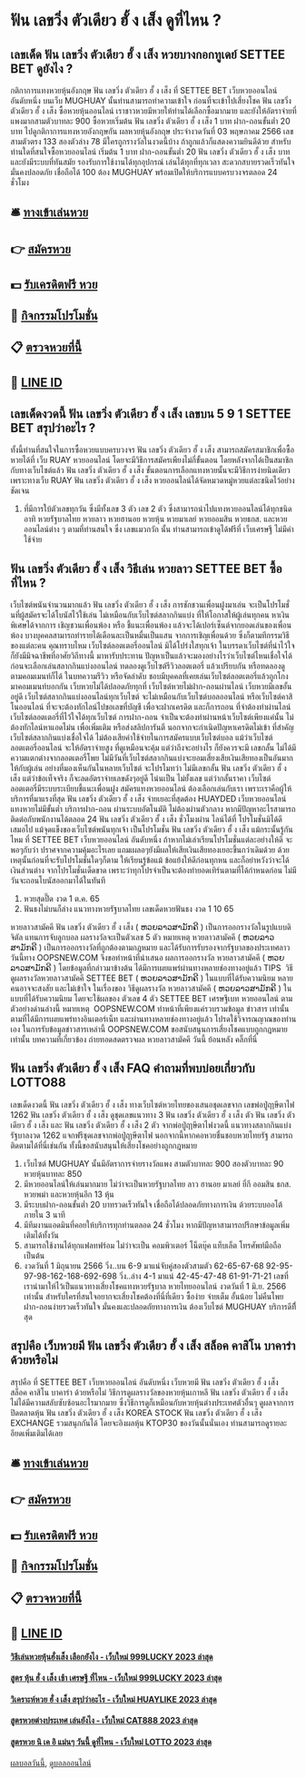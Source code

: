 # ฟัน เลขวิ่ง ตัวเดียว ฮั้ ง เส็ง ดูที่ไหน ?
## เลขเด็ด ฟัน เลขวิ่ง ตัวเดียว ฮั้ ง เส็ง หวยบางกอกทูเดย์ SETTEE BET ดูยังไง ?
กติกาการแทงหวยหุ้นอังกฤษ ฟัน เลขวิ่ง ตัวเดียว ฮั้ ง เส็ง ที่ SETTEE BET เว็บหวยออนไลน์ อันดับหนึ่ง บนเว็บ MUGHUAY นั้นท่านสามารถทำความเข้าใจ ก่อนที่จะเข้าไปเสี่ยงโชค ฟัน เลขวิ่ง ตัวเดียว ฮั้ ง เส็ง ซื้อหวยหุ้นออนไลน์ เราชาวหวยมีหวยให้ท่านได้เลือกซื้อมากมาย และยังให้อัตราจ่ายที่แพงมากสามตัวบาทละ 900 ซื้อหวยเริ่มต้น ฟัน เลขวิ่ง ตัวเดียว ฮั้ ง เส็ง 1 บาท ฝาก-ถอนขั้นต่ำ 20 บาท ไปดูกติกาการแทงหวยอังกฤษกัน
ผลหวยหุ้นอังกฤษ ประจำงวดวันที่ 03 พฤษภาคม 2566 เลขสามตัวตรง 133 สองตัวล่าง 78 มีใครถูกรางวัลในงวดนี้บ้าง ถ้าถูกแล้วก็แสดงความยินดีด้วย สำหรับท่านใดที่สนใจซื้อหวยออนไลน์ เริ่มต้น 1 บาท ฝาก-ถอนขั้นต่ำ 20 ฟัน เลขวิ่ง ตัวเดียว ฮั้ ง เส็ง บาท และยังมีระบบที่ทันสมัย รองรับการใช้งานได้ทุกอุปกรณ์ เล่นได้ทุกที่ทุกเวลา สะดวกสบายรวดเร็วทันใจ มั่นคงปลอดภัย เชื่อถือได้ 100 ต้อง MUGHUAY พร้อมเปิดให้บริการแบบครบวงจรตลอด 24 ชั่วโมง

## 🛎 [ทางเข้าเล่นหวย](https://bit.ly/3BG5bNw)
## 👉 [สมัครหวย](https://bit.ly/3BG5bNw)
## 💵 [รับเครดิตฟรี หวย](https://bit.ly/3C3mvgS)
## 👑 [กิจกรรมโปรโมชั่น](https://bit.ly/3C3mvgS)
## 📋 [ตรวจหวยที่นี้](https://bit.ly/3C3mvgS)
## 📱 [LINE ID](https://bit.ly/3C3mvgS)

## เลขเด็ดงวดนี้ ฟัน เลขวิ่ง ตัวเดียว ฮั้ ง เส็ง เลขบน 5 9 1 SETTEE BET สรุปว่าอะไร ?
ทั้งนี้ท่านที่สนใจในการซื้อหวยแบบครบวงจร ฟัน เลขวิ่ง ตัวเดียว ฮั้ ง เส็ง สามารถสมัครสมาชิกเพื่อซื้อหวยได้ที่ เว็บ RUAY หวยออนไลน์ โดยจะมีวิธีการสมัครเพียงไม่กี่ขั้นตอน โดยหลังจากได้เป็นสมาชิกกับทางเว็บไซต์แล้ว ฟัน เลขวิ่ง ตัวเดียว ฮั้ ง เส็ง ขั้นตอนการเลือกแทงหวยนั้นจะมีวิธีการง่ายนิดเดียว เพราะทางเว็บ RUAY ฟัน เลขวิ่ง ตัวเดียว ฮั้ ง เส็ง หวยออนไลน์ได้จัดหมวดหมู่หวยแต่ละชนิดไว้อย่างชัดเจน
1. ที่มีการใบ้ตัวเลขทุกวัน ซึ่งมีทั้งเลข 3 ตัว เลข 2 ตัว ซึ่งสามารถนำไปแทงหวยออนไลน์ได้ทุกชนิด อาทิ หวยรัฐบาลไทย หวยลาว หวยฮานอย หวยหุ้น หวยมาเลย์ หวยออมสิน หวยธกส. และหวยออนไลน์ต่าง ๆ ตามที่ท่านสนใจ ซึ่ง เลขแมวกวัก นั้น ท่านสามารถเข้าดูได้ฟรีที่ เว็บเศรษฐี ไม่มีค่าใช้จ่าย

## ฟัน เลขวิ่ง ตัวเดียว ฮั้ ง เส็ง วิธีเล่น หวยลาว SETTEE BET ซื้อที่ไหน ?
เว็บไซต์พนันจำนวนมากแล้ว ฟัน เลขวิ่ง ตัวเดียว ฮั้ ง เส็ง การชักชวนเพื่อนฝูงมาเล่น จะเป็นโปรโมชั่นที่ผู้สมัครจะได้โบนัสไว้ใช้เล่น ไม่เหมือนกับเว็บไซต์สลากกินแบ่ง ที่ให้โอกาสให้ผู้เล่นทุกคน หาเงินพิเศษได้จากการ เชิญชวนเพื่อนพ้อง หรือ ชี้แนะเพื่อนพ้อง แล้วจะได้เปอร์เซ็นต์จากยอดเล่นของเพื่อนพ้อง บางบุคคลสามารถทำรายได้เดือนละเป็นหมื่นเป็นแสน จากการเชิญเพื่อนด้วย ซึ่งก็ตามทีกรรมวิธีของแต่ละคน
คุณทราบไหม เว็บไซต์ลอตเตอรี่ออนไลน์ มิได้โปร่งใสทุกเจ้า ในบรรดาเว็บไซต์ที่น่าไว้ใจ ก็ยังมีมิจฉาชีพที่อาศัยวิถีทางนี้ มาหารับประทาน ปัญหาเป็นแล้วจะมองอย่างไรว่าเว็บไซต์ไหนเชื่อใจได้ ก่อนจะเลือกเล่นสลากกินแบ่งออนไลน์ ทดลองดูเว็บไซต์รีวิวลอตเตอรี่ แล้วเปรียบกัน หรือทดลองดูตามคอมเมนท์ก็ได้ ในบทความรีวิว หรือจัดลำดับ ชอบมีบุคคลที่เคยเล่นเว็บไซต์ลอตเตอรี่แล้วถูกโกง มาคอมเมนท์บอกกัน
เว็บหวยไม่ได้ปลอดภัยทุกที่
เว็บไซต์หวยไม่ฝาก-ถอนผ่านไลน์
เว็บหวยมีเลขอั้นอยู่ดี
เว็บไซต์สลากกินแบ่งออนไลน์ทุกเว็บไซต์ จะไม่เหมือนกับเว็บไซต์บอลออนไลน์ หรือเว็บไซต์คาสิโนออนไลน์ ที่จะจะต้องทักไลน์ไปขอเลขที่บัญชี เพื่อจะฝากเครดิต และก็การถอน ที่จำต้องทำผ่านไลน์ เว็บไซต์ลอตเตอรี่ที่ไว้ใจได้ทุกเว็บไซต์ การฝาก-ถอน จำเป็นจะต้องทำผ่านหน้าเว็บไซต์เพียงแค่นั้น ไม่ต้องทักไลน์หาแอดไม่น เพื่อเพิ่มเติม หรือส่งสลิปการันตี นอกจากจะกำเนิดปัญหาเครดิตไม่เข้า ที่สำคัญเว็บไซต์สลากกินแบ่งเชื่อใจได้ ไม่ต้องเสียค่าใช้จ่ายในการสมัครแบบเว็บไซต์บอล
แม้ว่าเว็บไซต์ลอตเตอรี่ออนไลน์ จะให้อัตราจ่ายสูง ที่ดูเหมือนจะคุ้ม แต่ว่าถึงจะอย่างไร ก็ยังควรจะมี เลขกลั้น ไม่ได้มีความแตกต่างจากลอตเตอรี่โพย ไม่มีวันที่เว็บไซต์สลากกินแบ่งจะยอมเสี่ยงเสียเงินเสียทองเป็นอันมาก ให้กับผู้เล่น อย่างที่มองเห็นกันในหลายเว็บไซต์ จะโปรโมทว่า ไม่มีเลขกลั้น ฟัน เลขวิ่ง ตัวเดียว ฮั้ ง เส็ง แต่ว่าข้อเท็จจริง ก็จะลดอัตราจ่ายเลขดังๆอยู่ดี โน่นเป็น ไม่ยั้งเลข แต่ว่ากลั้นราคา
เว็บไซต์ลอตเตอรี่มีระบบระเบียบชี้แนะเพื่อนฝูง
สมัครแทงหวยออนไลน์ ต้องเลือกเล่นกับเรา เพราะเราคือผู้ให้บริการที่มาแรงที่สุด ฟัน เลขวิ่ง ตัวเดียว ฮั้ ง เส็ง จ่ายเยอะที่สุดต้อง HUAYDED เว็บหวยออนไลน์ แทงหวยไม่มีขั้นต่ำ บริการฝาก-ถอน ผ่านระบบอัตโนมัติ ไม่ต้องผ่านตัวกลาง หากมีปัญหาอะไรสามารถติดต่อกับพนักงานได้ตลอด 24 ฟัน เลขวิ่ง ตัวเดียว ฮั้ ง เส็ง ชั่วโมงผ่าน ไลน์ได้ที่
โปรโมชั่นมิได้ดีเสมอไป
แม้จุดแข็งของเว็บไซต์พนันทุกเจ้า เป็นโปรโมชั่น ฟัน เลขวิ่ง ตัวเดียว ฮั้ ง เส็ง แม้กระนั้นรู้กันไหม ที่ SETTEE BET เว็บหวยออนไลน์ อันดับหนึ่ง ถ้าหากไม่เล่าเรียนโปรโมชั่นแต่ละอย่างให้ดี จะพอๆกับว่า ปราศจากความคุ้มอะไรเลย แถมเผลอๆยังมีผลให้เสียเงินเสียทองเยอะขึ้นกว่าเดิมด้วย ด้วยเหตุนั้นก่อนที่จะรับโปรโมชั่นใดๆก็ตาม ให้เรียนรู้ข้อแม้ ข้อแย้งให้ดีก่อนทุกหน และก็อย่าหวังว่าจะได้ เงินส่วนต่าง จากโปรโมชั่นเด็ดขาด เพราะว่าทุกโปรจำเป็นจะต้องทำยอดเทิร์นตามที่ได้กำหนดก่อน ไม่มีวันจะถอนโบนัสออกมาได้ในทันที
1. หวยสุดปี๊ด งวด 1 ต.ค. 65
2. ฟันธงไม่บนก็ล่าง แนวทางหวยรัฐบาลไทย เลขเด็ดหวยฟันธง งวด 1 10 65

หวยลาวสามัคคี ฟัน เลขวิ่ง ตัวเดียว ฮั้ ง เส็ง ( ຫວຍລາວສາມັກຄີ ) เป็นการออกรางวัลในรูปแบบดิจิตัล แทนการจับลูกบอล ผลรางวัลจะเป็นตัวเลข 5 ตัว
หมายเหตุ หวยลาวสามัคคี ( ຫວຍລາວສາມັກຄີ ) เป็นการออกรางวัลที่ถูกต้องตามกฎหมาย และได้รับการรับรองจากรัฐบาลของประเทศลาว
วันนี้ทาง OOPSNEW.COM จึงขอทำหน้าที่นำเสนอ ผลการออกรางวัล หวยลาวสามัคคี ( ຫວຍລາວສາມັກຄີ ) โดยข้อมูลที่กล่าวมาข้างต้น ได้มีการเผยแพร่ผ่านทางหลายช่องทางอยู่แล้ว
TIPS  วิธีดูผลรางวัลหวยลาวสามัคคี SETTEE BET ( ຫວຍລາວສາມັກຄີ ) ในแบบที่ได้รับความนิยม
หลายคนอาจจะสงสัย และไม่เข้าใจ ในเรื่องของ วิธีดูผลรางวัล หวยลาวสามัคคี ( ຫວຍລາວສາມັກຄີ ) ในแบบที่ได้รับความนิยม โดยจะใช้ผลของ ตัวเลข 4 ตัว SETTEE BET เศรษฐีเบท หวยออนไลน์ ตามตัวอย่างด่านล่างนี้
หมายเหตุ  OOPSNEW.COM ทำหน้าที่เพียงแค่รวบรวมข้อมูล ข่าวสาร เท่านั้น ตามที่ได้มีการเผยแพร่ทางอินเตอร์เน็ท และผ่านทางหลายช่องทางอยู่แล้ว โปรดใช้วิจารณญาณของท่านเอง ในการรับข้อมูลข่าวสารเหล่านี้ OOPSNEW.COM ขอสนับสนุนการเสี่ยงโชคแบบถูกกฎหมายเท่านั้น
บทความที่เกี่ยวข้อง
 ถ่ายทอดสดตรวจผล หวยลาวสามัคคี วันนี้ ย้อนหลัง คลิ๊กที่นี่  

## ฟัน เลขวิ่ง ตัวเดียว ฮั้ ง เส็ง FAQ คำถามที่พบบ่อยเกี่ยวกับ LOTTO88
เลขเด็ดงวดนี้ ฟัน เลขวิ่ง ตัวเดียว ฮั้ ง เส็ง ทางเว็บไซต์หวยไทยของเสนอชุดเลขจาก เลขพ่อปู่ฤาษีตาไฟ 1262 ฟัน เลขวิ่ง ตัวเดียว ฮั้ ง เส็ง ดูชุดเลขแนวทาง 3 ฟัน เลขวิ่ง ตัวเดียว ฮั้ ง เส็ง ตัว ฟัน เลขวิ่ง ตัวเดียว ฮั้ ง เส็ง และ ฟัน เลขวิ่ง ตัวเดียว ฮั้ ง เส็ง 2 ตัว จากพ่อปู่ฤาษีตาไฟงวดนี้ แนวทางสลากกินแบ่งรัฐบาลงวด 1262 แจกฟรีชุดเลขจากพ่อปู่ฤาษีตาไฟ นอกจากนี้หากคอหวยชื่นชอบหวยไทยรัฐ สามารถติดตามได้ที่นี่เช่นกัน ทั้งนี้ขอสนับสนุนให้เสี่ยงโชคอย่างถูกกฎหมาย
1. เว็บไซต์ MUGHUAY นั้นมีอัตราการจ่ายรางวัลแพง สามตัวบาทละ 900 สองตัวบาทละ 90 หวยหุ้นบาทละ 850
2. มีหวยออนไลน์ให้เล่นมากมาย ไม่ว่าจะเป็นหวยรัฐบาลไทย ลาว ฮานอย มาเลย์ ยี่กี ออมสิน ธกส. หวยพม่า และหวยหุ้นอีก 13 หุ้น
3. มีระบบฝาก-ถอนขั้นต่ำ 20 บาทรวดเร็วทันใจ เชื่อถือได้ปลอดภัยทางการเงิน ด้วยระบบออโต้ ภายใน 3 นาที
4. มีทีมงานแอดมินที่คอยให้บริการทุกท่านตลอด 24 ชั่วโมง หากมีปัญหาสามารถปรึกษาข้อมูลเพิ่มเติมได้ทั้งวัน
5. สามารถใช้งานได้ทุกแฟลทฟร์อม ไม่ว่าจะเป็น คอมพิวเตอร์ โน็ตบุ๊ค แท็บเล็ต โทรศัพท์มือถือ เป็นต้น
6. งวดวันที่ 1 มิถุนายน 2566 วิ่ง..บน 6-9 มาแน่จับคู่สองตัวสามตัว 62-65-67-68 92-95-97-98-162-168-692-698 วิ่ง..ล่าง 4-1 มาแน่ 42-45-47-48 61-91-71-21 เลขที่เรานำมาให้ไว้เป็นแนวทางเสี่ยงโชคแทงหวยรัฐบาล หวยไทยออนไลน์ งวดวันที่ 1 มิ.ย. 2566 เท่านั้น สำหรับใครที่สนใจอยากจะเสี่ยงโชคต้องที่นี่ที่เดียว ซื้อง่าย จ่ายเต็ม อั้นน้อย ไม่คืนโพย ฝาก-ถอนง่ายรวดเร็วทันใจ มั่นคงและปลอดถัยทางการเงิน ต้องเว็บไซต์ MUGHUAY บริการดีทีี่สุด

## สรุปคือ เว็บหวยมี ฟัน เลขวิ่ง ตัวเดียว ฮั้ ง เส็ง สล็อค คาสิโน บาคาร่า ด้วยหรือไม่
สรุปคือ ที่ SETTEE BET เว็บหวยออนไลน์ อันดับหนึ่ง เว็บหวยมี ฟัน เลขวิ่ง ตัวเดียว ฮั้ ง เส็ง สล็อค คาสิโน บาคาร่า ด้วยหรือไม่ วิธีการดูผลรางวัลของหวยหุ้นเกาหลี ฟัน เลขวิ่ง ตัวเดียว ฮั้ ง เส็ง ไม่ได้มีความสลับซับซ้อนอะไรมากมาย ซึ่งวิธีการดูก็เหมือนกับหวยหุ้นต่างประเทศตัวอื่นๆ ดูผลจากการปิดตลาดหุ้น ฟัน เลขวิ่ง ตัวเดียว ฮั้ ง เส็ง KOREA STOCK ฟัน เลขวิ่ง ตัวเดียว ฮั้ ง เส็ง EXCHANGE รวมสนุกกันได้ โดยจะอิงผลหุ้น KTOP30 ของวันนั้นนั่นเอง ท่านสามารถดูรายละอียดเพิ่มเติมได้เลย

## 🛎 [ทางเข้าเล่นหวย](https://bit.ly/3BG5bNw)
## 👉 [สมัครหวย](https://bit.ly/3BG5bNw)
## 💵 [รับเครดิตฟรี หวย](https://bit.ly/3C3mvgS)
## 👑 [กิจกรรมโปรโมชั่น](https://bit.ly/3C3mvgS)
## 📋 [ตรวจหวยที่นี้](https://bit.ly/3C3mvgS)
## 📱 [LINE ID](https://bit.ly/3C3mvgS)

#### [วิธีเล่นหวยหุ้นฮั่งเส็ง เลือกยังไง - เว็บใหม่ 999LUCKY 2023 ล่าสุด](https://atom.io/themes/วิธีเล่นหวยหุ้นฮั่งเส็ง%20เลือกยังไง%20-%20เว็บใหม่%20999lucky%202023%20ล่าสุด)
#### [สูตร หุ้น ฮั่ ง เส็ง เช้า เศรษฐี ที่ไหน - เว็บใหม่ 999LUCKY 2023 ล่าสุด](https://atom.io/themes/สูตร%20หุ้น%20ฮั่%20ง%20เส็ง%20เช้า%20เศรษฐี%20ที่ไหน%20-%20เว็บใหม่%20999lucky%202023%20ล่าสุด)
#### [วิเคราะห์หวย ฮั่ ง เส็ง สรุปว่าอะไร - เว็บใหม่ HUAYLIKE 2023 ล่าสุด](https://atom.io/themes/วิเคราะห์หวย%20ฮั่%20ง%20เส็ง%20สรุปว่าอะไร%20-%20เว็บใหม่%20huaylike%202023%20ล่าสุด)
#### [สูตรหวยต่างประเทศ เล่นยังไง - เว็บใหม่ CAT888 2023 ล่าสุด](https://atom.io/themes/สูตรหวยต่างประเทศ%20เล่นยังไง%20-%20เว็บใหม่%20cat888%202023%20ล่าสุด)
#### [สูตรหวย นิ เค อิ แม่นๆ วันนี้ ดูที่ไหน - เว็บใหม่ LOTTO 2023 ล่าสุด](https://atom.io/themes/สูตรหวย%20นิ%20เค%20อิ%20แม่นๆ%20วันนี้%20ดูที่ไหน%20-%20เว็บใหม่%20lotto%202023%20ล่าสุด)

[ผลบอลวันนี้](https://siamsport.tv "ผลบอลวันนี้"), [ดูบอลออนไลน์](https://siamsport.tv/ดูบอลสด "ดูบอลออนไลน์")